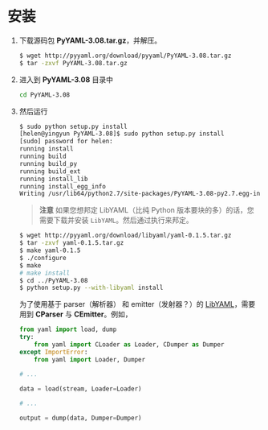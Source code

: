 # 安装

1. 下载源码包 **PyYAML-3.08.tar.gz**，并解压。

   ~~~ bash   
   $ wget http://pyyaml.org/download/pyyaml/PyYAML-3.08.tar.gz
   $ tar -zxvf PyYAML-3.08.tar.gz   
   ~~~

2. 进入到 **PyYAML-3.08** 目录中
   
   ~~~ bash
   cd PyYAML-3.08
   ~~~

3. 然后运行
   ~~~ bash
   $ sudo python setup.py install
   [helen@yingyun PyYAML-3.08]$ sudo python setup.py install
   [sudo] password for helen: 
   running install
   running build
   running build_py
   running build_ext
   running install_lib
   running install_egg_info
   Writing /usr/lib64/python2.7/site-packages/PyYAML-3.08-py2.7.egg-info
   ~~~

   > **注意**
   > 如果您想邦定 LibYAML（比纯 Python 版本要块的多）的话，您需要下载并安装 `LibYAML`。然后通过执行来邦定。
   ~~~ bash
   $ wget http://pyyaml.org/download/libyaml/yaml-0.1.5.tar.gz
   $ tar -zxvf yaml-0.1.5.tar.gz
   $ make yaml-0.1.5
   $ ./configure
   $ make
   # make install
   $ cd ../PyYAML-3.08
   $ python setup.py --with-libyaml install
   ~~~
 
   为了使用基于 parser（解析器） 和 emitter（发射器？）的 [LibYAML](http://pyyaml.org/wiki/LibYAML)，需要用到 **CParser** 与 **CEmitter**。例如，
   ~~~ python
   from yaml import load, dump
   try:
       from yaml import CLoader as Loader, CDumper as Dumper
   except ImportError:
       from yaml import Loader, Dumper
   
   # ...
   
   data = load(stream, Loader=Loader)
    
   # ...
   
   output = dump(data, Dumper=Dumper)
   ~~~
   
